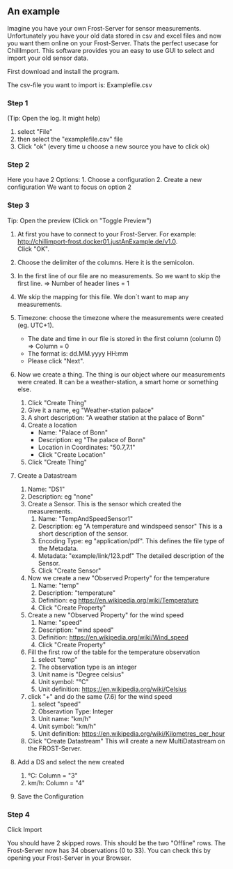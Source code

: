 ## An example

Imagine you have your own Frost-Server for sensor measurements. Unfortunately you have your old data stored in csv and excel files and now you want them online on your Frost-Server.
Thats the perfect usecase for ChillImport. This software provides you an easy to use GUI to select and import your old sensor data.

First download and install the program.

The csv-file you want to import is: Examplefile.csv

### Step 1 
(Tip: Open the log. It might help)
1. select "File"
2. then select the "examplefile.csv" file 
3. Click "ok" (every time u choose a new source you have to click ok)

### Step 2
Here you have 2 Options:
    1. Choose a configuration
    2. Create a new configuration
We want to focus on option 2

### Step 3
Tip: Open the preview (Click on "Toggle Preview")
1. At first you have to connect to your Frost-Server. For example: <http://chillimport-frost.docker01.justAnExample.de/v1.0>. \
   Click "OK".
   
2. Choose the delimiter of the columns. Here it is the semicolon.

3. In the first line of our file are no measurements.
   So we want to skip the first line. => Number of header lines = 1
   
4. We skip the mapping for this file. We don´t want to map any measurements.

5. Timezone: choose the timezone where the measurements were created  (eg. UTC+1).
    * The date and time in our file is stored in the first column (column 0) => Column = 0
    * The format is: dd.MM.yyyy HH:mm 
    * Please click "Next".
	
6. Now we create a thing. The thing is our object where our measurements were created. It can be a weather-station, a smart home or something else. 
    1. Click "Create Thing"
    2. Give it a name, eg "Weather-station palace"
    3. A short description: "A weather station at the palace of Bonn"
    4. Create a location
	    * Name: "Palace of Bonn"
	    * Description: eg "The palace of Bonn"
	    * Location in Coordinates: "50.7,7.1"
	    * Click "Create Location"
    5. Click "Create Thing"
	
7. Create a Datastream
    1. Name: "DS1"
    2. Description: eg "none"
    3. Create a Sensor. This is the sensor which created the measurements.
        1. Name: "TempAndSpeedSensor1"
        2. Description: eg "A temperature and windspeed sensor" This is a short description of the sensor.
        3. Encoding Type: eg "application/pdf". This defines the file type of the Metadata.
        4. Metadata: "example/link/123.pdf" The detailed description of the Sensor.
        5. Click "Create Sensor"
    4. Now we create a new "Observed Property" for the temperature
        1. Name: "temp"
        2. Description: "temperature"
        3. Definition: eg <https://en.wikipedia.org/wiki/Temperature>
        4. Click "Create Property"
    5. Create a new "Observed Property" for the wind speed
        1. Name: "speed"
        2. Description: "wind speed"
        3. Definition: <https://en.wikipedia.org/wiki/Wind_speed>
        4. Click "Create Property"
    6. Fill the first row of the table for the temperature observation
        1. select "temp"
        2. The observation type is an integer
        3. Unit name is "Degree celsius"
        4. Unit symbol: "°C"
		5. Unit definition: <https://en.wikipedia.org/wiki/Celsius>
    7. click "+" and do the same (7.6) for the wind speed
		1. select "speed"
		2. Obseravtion Type: Integer
		3. Unit name: "km/h"
		4. Unit symbol: "km/h"
		5. Unit definition: <https://en.wikipedia.org/wiki/Kilometres_per_hour>
	8. Click "Create Datastream" This will create a new MultiDatastream on the FROST-Server. 
	
8. 	Add a DS and select the new created 
	1. °C: Column = "3"
	2. km/h: Column = "4"
	
9. Save the Configuration

### Step 4
Click Import

You should have 2 skipped rows. This should be the two "Offline" rows.
The Frost-Server now has 34 observations (0 to 33).
You can check this by opening your Frost-Server in your Browser. 